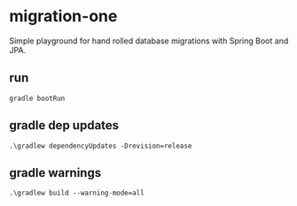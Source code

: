 # migration-one

Simple playground for hand rolled database migrations with Spring Boot and JPA.

## run

    gradle bootRun

## gradle dep updates

    .\gradlew dependencyUpdates -Drevision=release

## gradle warnings

    .\gradlew build --warning-mode=all